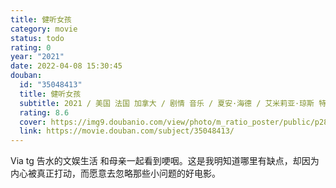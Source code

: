 ```yaml
---
title: 健听女孩
category: movie
status: todo
rating: 0
year: "2021"
date: 2022-04-08 15:30:45
douban:
  id: "35048413"
  title: 健听女孩
  subtitle: 2021 / 美国 法国 加拿大 / 剧情 音乐 / 夏安·海德 / 艾米莉亚·琼斯 特洛伊·科特苏尔
  rating: 8.6
  cover: https://img9.doubanio.com/view/photo/m_ratio_poster/public/p2870510534.jpg
  link: https://movie.douban.com/subject/35048413/
---
```


Via tg 告水的文娱生活 和母亲一起看到哽咽。这是我明知道哪里有缺点，却因为内心被真正打动，而愿意去忽略那些小问题的好电影。
